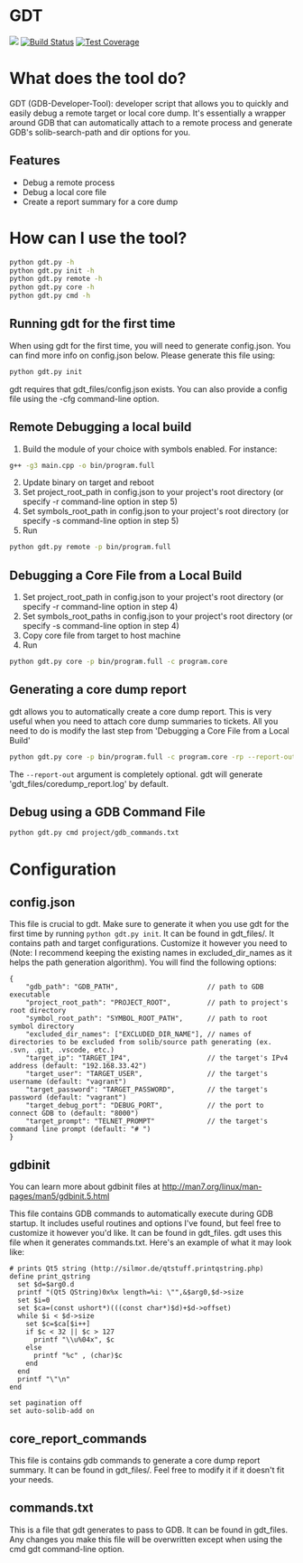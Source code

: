 # GDT

<a href="https://codeclimate.com/github/brandonsoto/gdt/maintainability"><img src="https://api.codeclimate.com/v1/badges/c203adcc92be588cf10d/maintainability" /></a>
[![Build Status](https://travis-ci.org/brandonsoto/gdt.svg?branch=master)](https://travis-ci.org/brandonsoto/gdt)
[![Test Coverage](https://api.codeclimate.com/v1/badges/c203adcc92be588cf10d/test_coverage)](https://codeclimate.com/github/brandonsoto/gdt/test_coverage)

# What does the tool do?

GDT (GDB-Developer-Tool): developer script that allows you to quickly and easily debug a remote target or local core dump. It's essentially a wrapper around GDB that can automatically attach to a remote process and generate GDB's solib-search-path and dir options for you.

## Features
- Debug a remote process
- Debug a local core file
- Create a report summary for a core dump

# How can I use the tool?

```bash
python gdt.py -h
python gdt.py init -h
python gdt.py remote -h
python gdt.py core -h
python gdt.py cmd -h
```

## Running gdt for the first time

When using gdt for the first time, you will need to generate config.json. You can find more info on config.json below. Please generate this file using:

```bash
python gdt.py init
```

gdt requires that gdt_files/config.json exists. You can also provide a config file using the -cfg command-line option.

## Remote Debugging a local build
1. Build the module of your choice with symbols enabled. For instance:
```bash
g++ -g3 main.cpp -o bin/program.full
```
2. Update binary on target and reboot
3. Set project_root_path in config.json to your project's root directory (or specify -r command-line option in step 5)
4. Set symbols_root_path in config.json to your project's root directory (or specify -s command-line option in step 5)
5. Run
```bash
python gdt.py remote -p bin/program.full
```

## Debugging a Core File from a Local Build
1. Set project_root_path in config.json to your project's root directory (or specify -r command-line option in step 4)
2. Set symbols_root_paths in config.json to your project's root directory (or specify -s command-line option in step 4)
3. Copy core file from target to host machine
4. Run
```bash
python gdt.py core -p bin/program.full -c program.core
```

## Generating a core dump report

gdt allows you to automatically create a core dump report. This is very useful when you need to attach core dump summaries to tickets. All you need to do is modify the last step from 'Debugging a Core File from a Local Build'
```bash
python gdt.py core -p bin/program.full -c program.core -rp --report-out logs/coredump.log
```

The `--report-out` argument is completely optional. gdt will generate 'gdt_files/coredump_report.log' by default.

## Debug using a GDB Command File
```bash
python gdt.py cmd project/gdb_commands.txt
```

# Configuration
## config.json

This file is crucial to gdt. Make sure to generate it when you use gdt for the first time by running `python gdt.py init`. It can be found in gdt_files/. It contains path and target configurations. Customize it however you need to (Note: I recommend keeping the existing names in excluded_dir_names as it helps the path generation algorithm). You will find the following options:
```code
{
    "gdb_path": "GDB_PATH",                      // path to GDB executable
    "project_root_path": "PROJECT_ROOT",         // path to project's root directory
    "symbol_root_path": "SYMBOL_ROOT_PATH",      // path to root symbol directory
    "excluded_dir_names": ["EXCLUDED_DIR_NAME"], // names of directories to be excluded from solib/source path generating (ex. .svn, .git, .vscode, etc.)
	"target_ip": "TARGET_IP4",                   // the target's IPv4 address (default: "192.168.33.42")
    "target_user": "TARGET_USER",                // the target's username (default: "vagrant")
    "target_password": "TARGET_PASSWORD",        // the target's password (default: "vagrant")
    "target_debug_port": "DEBUG_PORT",           // the port to connect GDB to (default: "8000")
    "target_prompt": "TELNET_PROMPT"             // the target's command line prompt (default: "# ")
}
```

## gdbinit

You can learn more about gdbinit files at http://man7.org/linux/man-pages/man5/gdbinit.5.html

This file contains GDB commands to automatically execute during GDB startup. It includes useful routines and options I've found, but feel free to customize it however you'd like. It can be found in gdt_files. gdt uses this file when it generates commands.txt. Here's an example of what it may look like:
```code
# prints Qt5 string (http://silmor.de/qtstuff.printqstring.php)
define print_qstring
  set $d=$arg0.d
  printf "(Qt5 QString)0x%x length=%i: \"",&$arg0,$d->size
  set $i=0
  set $ca=(const ushort*)(((const char*)$d)+$d->offset)
  while $i < $d->size
    set $c=$ca[$i++]
    if $c < 32 || $c > 127
      printf "\\u%04x", $c
    else
      printf "%c" , (char)$c
    end
  end
  printf "\"\n"
end

set pagination off
set auto-solib-add on
```

## core_report_commands

This file is contains gdb commands to generate a core dump report summary. It can be found in gdt_files/. Feel free to modify it if it doesn't fit your needs.

## commands.txt

This is a file that gdt generates to pass to GDB. It can be found in gdt_files. Any changes you make this file will be overwritten except when using the cmd gdt command-line option.